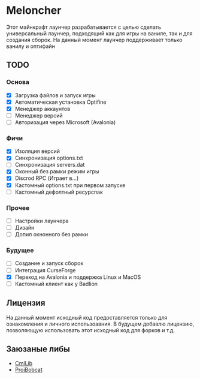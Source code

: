 # Meloncher
Этот майнкрафт лаунчер разрабатывается с целью сделать универсальный лаунчер, подходящий как для игры на ваниле, так и для создания сборок. На данный момент лаунчер поддерживает только ванилу и оптифайн

## TODO
### Основа
 - [x] Загрузка файлов и запуск игры
 - [x] Автоматическая установка Optifine
 - [x] Менеджер аккаунтов
 - [ ] Менеджер версий
 - [ ] Авторизация через Microsoft (Avalonia)
### Фичи
 - [x] Изоляция версий
 - [x] Синхронизация options.txt
 - [ ] Синхронизация servers.dat
 - [x] Оконный без рамки режим игры
 - [x] Discrod RPC (Играет в...)
 - [x] Кастомный options.txt при первом запуске
 - [ ] Кастомный дефолтный ресурспак
### Прочее
 - [ ] Настройки лаунчера
 - [ ] Дизайн
 - [ ] Допил окнонного без рамки
 ### Будущее
 - [ ] Создание и запуск сборок
 - [ ] Интеграция CurseForge
 - [x] Переход на Avalonia и поддержка Linux и MacOS
 - [ ] Кастомный клиент как у Badlion

## Лицензия
На данный момент исходный код предоставляется только для ознакомления и личного использоавния. В будущем добавлю лицензию, позволяющую использовать этот исходный код для форков и т.д.
## Заюзаные либы
- [CmlLib](https://github.com/CmlLib/CmlLib.Core)
- [ProjBobcat](https://github.com/Corona-Studio/ProjBobcat)

